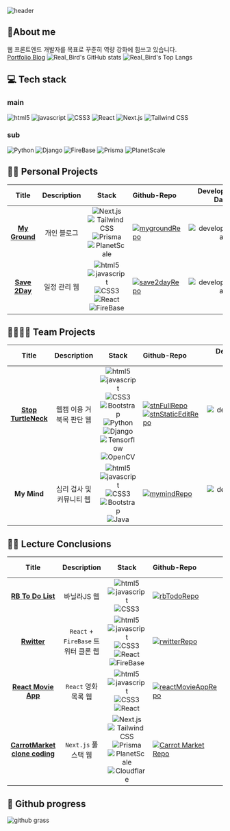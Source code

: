 ![header](https://capsule-render.vercel.app/api?type=waving&color=auto&height=300&section=header&text=Real-Bird&fontSize=90)

## 🧑About me
웹 프론트엔드 개발자를 목표로 꾸준히 역량 강화에 힘쓰고 있습니다.<br />
[Portfolio Blog](https://real-bird.vercel.app/)
![Real_Bird's GitHub stats](https://github-readme-stats.vercel.app/api?username=real-bird&show_icons=true&bg_color=,ff3f34,ffdd59&icon_color=636e72&title_color=636e72&text_color=2d3436)
![Real_Bird's Top Langs](https://github-readme-stats.vercel.app/api/top-langs/?username=real-bird&hide=jupyter%20notebook,python,php,java&bg_color=,81ecec,0984e3&title_color=636e72&layout=compact)

## 💻 Tech stack
### main
![html5](https://img.shields.io/badge/HTML5-E34F26?style=flat&logo=HTML5&logoColor=white)
![javascript](https://img.shields.io/badge/JavaScript-F7DF1E?style=flat&logo=javascript&logoColor=white)
![CSS3](https://img.shields.io/badge/CSS3-1572B6?style=flat&logo=CSS3&logoColor=white)
![React](https://img.shields.io/badge/React-61DAFB?style=flat&logo=React&logoColor=white)
![Next.js](https://img.shields.io/badge/Next.js-000000?style=flat&logo=Next.js&logoColor=white)
![Tailwind CSS](https://img.shields.io/badge/Tailwind%20CSS-06B6D4?style=flat&logo=Tailwind%20CSS&logoColor=white)

### sub
![Python](https://img.shields.io/badge/Python-3776AB?style=flat&logo=Python&logoColor=white)
![Django](https://img.shields.io/badge/Django-092E20?style=flat&logo=Django&logoColor=white)
![FireBase](https://img.shields.io/badge/FireBase-FFCA28?style=flat&logo=FireBase&logoColor=white)
![Prisma](https://img.shields.io/badge/Prisma-2D3748?style=flat&logo=Prisma&logoColor=white)
![PlanetScale](https://img.shields.io/badge/PlanetScale-000000?style=flat&logo=PlanetScale&logoColor=white)

## 🙋‍♂️ Personal Projects
|Title|Description|Stack|Github-Repo|Develop-Date|
|:---:|:---:|:---:|:---|---:|
|**[My Ground](https://real-bird.vercel.app/)**|개인 블로그|![Next.js](https://img.shields.io/badge/-000000?style=flat&logo=Next.js&logoColor=white) ![Tailwind CSS](https://img.shields.io/badge/-06B6D4?style=flat&logo=Tailwind%20CSS&logoColor=white) ![Prisma](https://img.shields.io/badge/-2D3748?style=flat&logo=Prisma&logoColor=white) ![PlanetScale](https://img.shields.io/badge/-000000?style=flat&logo=PlanetScale&logoColor=white)|[![mygroundRepo](https://img.shields.io/badge/MyGround--181717?style=social&logo=Github&logoColor=black)](https://github.com/Real-Bird/my-ground)|![developDate](https://img.shields.io/badge/22.07.10-22.07.29-ffffff?style=flat)|
|**[Save 2Day](https://real-bird.github.io/save2day)**|일정 관리 웹|![html5](https://img.shields.io/badge/-E34F26?style=plastic&logo=HTML5&logoColor=white) ![javascript](https://img.shields.io/badge/-F7DF1E?style=plastic&logo=javascript&logoColor=white) ![CSS3](https://img.shields.io/badge/-1572B6?style=plastic&logo=CSS3&logoColor=white) ![React](https://img.shields.io/badge/-61DAFB?style=plastic&logo=React&logoColor=white) ![FireBase](https://img.shields.io/badge/-FFCA28?style=plastic&logo=FireBase&logoColor=white)|[![save2dayRepo](https://img.shields.io/badge/Save2Day--181717?style=social&logo=Github&logoColor=black)](https://github.com/Real-Bird/save2day)|![developDate](https://img.shields.io/badge/22.02.22-22.03.27-ffffff?style=flat)|

## 👨‍👩‍👧‍👦 Team Projects
|Title|Description|Stack|Github-Repo|Develop-Date|
|:---:|:---:|:---:|:---|---:|
|**[Stop TurtleNeck](https://stopturtleneck.netlify.app/)**|웹캠 이용 거북목 판단 웹|![html5](https://img.shields.io/badge/-E34F26?style=plastic&logo=HTML5&logoColor=white) ![javascript](https://img.shields.io/badge/-F7DF1E?style=plastic&logo=javascript&logoColor=white) ![CSS3](https://img.shields.io/badge/-1572B6?style=plastic&logo=CSS3&logoColor=white) ![Bootstrap](https://img.shields.io/badge/-7952B3?style=plastic&logo=Bootstrap&logoColor=white) ![Python](https://img.shields.io/badge/-3776AB?style=plastic&logo=Python&logoColor=white) ![Django](https://img.shields.io/badge/-092E20?style=plastic&logo=Django&logoColor=white)        ![Tensorflow](https://img.shields.io/badge/-FF6F00?style=plastic&logo=Tensorflow&logoColor=white) ![OpenCV](https://img.shields.io/badge/-5C3EE8?style=plastic&logo=OpenCV&logoColor=white)|[![stnFullRepo](https://img.shields.io/badge/StopTurtleNeck-Full-181717?style=social&logo=Github&logoColor=black)](https://bit.ly/3iVYWMF)<br/> [![stnStaticEditRepo](https://img.shields.io/badge/StopTurtleNeck-Static%20Edit-181717?style=social&logo=Github&logoColor=black)](https://bit.ly/3K626JC)|![developDate](https://img.shields.io/badge/21.07.19-21.10.08-555555?style=flat&labelColor=ffffff)|
|**My Mind**|심리 검사 및 커뮤니티 웹|![html5](https://img.shields.io/badge/-E34F26?style=plastic&logo=HTML5&logoColor=white) ![javascript](https://img.shields.io/badge/-F7DF1E?style=plastic&logo=javascript&logoColor=white) ![CSS3](https://img.shields.io/badge/-1572B6?style=plastic&logo=CSS3&logoColor=white) ![Bootstrap](https://img.shields.io/badge/-7952B3?style=plastic&logo=Bootstrap&logoColor=white) ![Java](https://img.shields.io/badge/JAVA-007396?style=plastic&logo=JAVA&logoColor=white)|[![mymindRepo](https://img.shields.io/badge/MyMind--181717?style=social&logo=Github&logoColor=black)](https://bit.ly/3NJvcjZ)|![developDate](https://img.shields.io/badge/21.06.07-21.06.15-ffffff?style=flat)|

## 👨‍🎓 Lecture Conclusions
|Title|Description|Stack|Github-Repo|Develop-Date|Lecture|
|:---:|:---:|:---:|:---|---:|:---:|
|**[RB To Do List](https://real-bird.github.io/RB_todo/)**|바닐라JS 웹|![html5](https://img.shields.io/badge/-E34F26?style=plastic&logo=HTML5&logoColor=white) ![javascript](https://img.shields.io/badge/-F7DF1E?style=plastic&logo=javascript&logoColor=white) ![CSS3](https://img.shields.io/badge/-1572B6?style=plastic&logo=CSS3&logoColor=white)|[![rbTodoRepo](https://img.shields.io/badge/RB%20Todo%20List--181717?style=social&logo=Github&logoColor=black)](https://github.com/Real-Bird/RB_todo)|![developDate](https://img.shields.io/badge/1st:%2022.01.30-22.02.06-ffffff?style=flat) <br/> ![developDate](https://img.shields.io/badge/2nd:%2022.03.18-22.03.19-555555?style=flat&labelColor=ffffff)|[nomad coders](https://nomadcoders.co/javascript-for-beginners/lobby)|
|**[Rwitter](https://real-bird.github.io/RB_todo/)**|`React` + `FireBase` 트위터 클론 웹|![html5](https://img.shields.io/badge/-E34F26?style=plastic&logo=HTML5&logoColor=white) ![javascript](https://img.shields.io/badge/-F7DF1E?style=plastic&logo=javascript&logoColor=white) ![CSS3](https://img.shields.io/badge/-1572B6?style=plastic&logo=CSS3&logoColor=white) ![React](https://img.shields.io/badge/-61DAFB?style=plastic&logo=React&logoColor=white) ![FireBase](https://img.shields.io/badge/-FFCA28?style=plastic&logo=FireBase&logoColor=white)|[![rwitterRepo](https://img.shields.io/badge/Rwitter--181717?style=social&logo=Github&logoColor=black)](https://github.com/Real-Bird/twitterClone)|![developDate](https://img.shields.io/badge/22.02.11-22.02.18-ffffff?style=flat)|[nomad coders](https://nomadcoders.co/nwitter/lobby)|
|**[React Movie App](https://real-bird.github.io/movieReactApp/)**|`React` 영화 목록 웹|![html5](https://img.shields.io/badge/-E34F26?style=plastic&logo=HTML5&logoColor=white) ![javascript](https://img.shields.io/badge/-F7DF1E?style=plastic&logo=javascript&logoColor=white) ![CSS3](https://img.shields.io/badge/-1572B6?style=plastic&logo=CSS3&logoColor=white) ![React](https://img.shields.io/badge/-61DAFB?style=plastic&logo=React&logoColor=white)|[![reactMovieAppRepo](https://img.shields.io/badge/React%20Movie%20App--181717?style=social&logo=Github&logoColor=black)](https://github.com/Real-Bird/movieReactApp)|![developDate](https://img.shields.io/badge/22.02.03-22.02.07-555555?style=flat&labelColor=ffffff)|[nomad coders](https://nomadcoders.co/react-for-beginners/lobby)|
|**[CarrotMarket clone coding](https://carrot-market-roan.vercel.app/)**|`Next.js` 풀스택 웹|![Next.js](https://img.shields.io/badge/-000000?style=flat&logo=Next.js&logoColor=white) ![Tailwind CSS](https://img.shields.io/badge/-06B6D4?style=flat&logo=Tailwind%20CSS&logoColor=white) ![Prisma](https://img.shields.io/badge/-2D3748?style=flat&logo=Prisma&logoColor=white) ![PlanetScale](https://img.shields.io/badge/-000000?style=flat&logo=PlanetScale&logoColor=white) ![Cloudflare](https://img.shields.io/badge/-F38020?style=flat&logo=Cloudflare&logoColor=white)|[![Carrot Market Repo](https://img.shields.io/badge/Carrot%20Market%20Repo-181717?style=social&logo=Github&logoColor=black)](https://github.com/Real-Bird/carrot-market)|![developDate](https://img.shields.io/badge/22.04.18-22.07.09-555555?style=flat&labelColor=ffffff)|[nomad coders](https://nomadcoders.co/carrot-market/lobby)|

## 🌱 Github progress
![github grass](https://ghchart.rshah.org/a8715c/real-bird)
